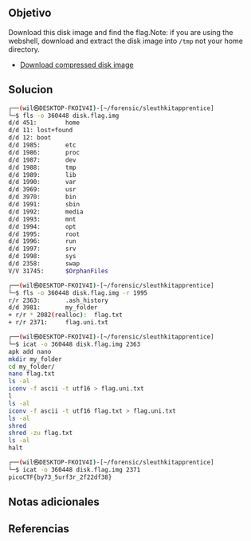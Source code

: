 ## Objetivo
Download this disk image and find the flag.Note: if you are using the webshell, download and extract the disk image into `/tmp` not your home directory.

- [Download compressed disk image](https://artifacts.picoctf.net/c/138/disk.flag.img.gz)

## Solucion

```bash
┌──(wil㉿DESKTOP-FKOIV4I)-[~/forensic/sleuthkitapprentice]
└─$ fls -o 360448 disk.flag.img
d/d 451:        home
d/d 11: lost+found
d/d 12: boot
d/d 1985:       etc
d/d 1986:       proc
d/d 1987:       dev
d/d 1988:       tmp
d/d 1989:       lib
d/d 1990:       var
d/d 3969:       usr
d/d 3970:       bin
d/d 1991:       sbin
d/d 1992:       media
d/d 1993:       mnt
d/d 1994:       opt
d/d 1995:       root
d/d 1996:       run
d/d 1997:       srv
d/d 1998:       sys
d/d 2358:       swap
V/V 31745:      $OrphanFiles

┌──(wil㉿DESKTOP-FKOIV4I)-[~/forensic/sleuthkitapprentice]
└─$ fls -o 360448 disk.flag.img -r 1995
r/r 2363:       .ash_history
d/d 3981:       my_folder
+ r/r * 2082(realloc):  flag.txt
+ r/r 2371:     flag.uni.txt

┌──(wil㉿DESKTOP-FKOIV4I)-[~/forensic/sleuthkitapprentice]
└─$ icat -o 360448 disk.flag.img 2363
apk add nano
mkdir my_folder
cd my_folder/
nano flag.txt
ls -al
iconv -f ascii -t utf16 > flag.uni.txt
l
ls -al
iconv -f ascii -t utf16 flag.txt > flag.uni.txt
ls -al
shred
shred -zu flag.txt
ls -al
halt

┌──(wil㉿DESKTOP-FKOIV4I)-[~/forensic/sleuthkitapprentice]
└─$ icat -o 360448 disk.flag.img 2371
picoCTF{by73_5urf3r_2f22df38}
```

## Notas adicionales
## Referencias
